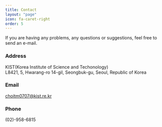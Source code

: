 ```yaml
---
title: Contact
layout: "page"
icon: fa-caret-right
order: 5
---
```


If you are having any problems, any questions or suggestions, feel free to send an e-mail.

### Address

KIST(Korea Institute of Science and Techonology) <br/>L8421, 5, Hwarang-ro 14-gil, Seongbuk-gu, Seoul, Republic of Korea

### Email

choitm0707@kist.re.kr

### Phone

(02)-958-6815
